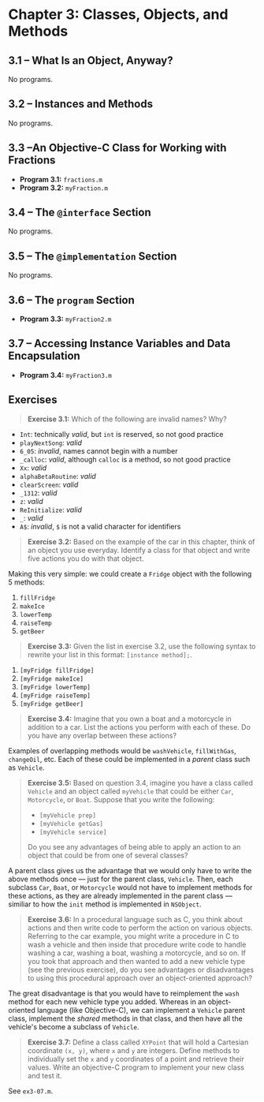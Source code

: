# Chapter 3: Classes, Objects, and Methods

## 3.1 – What Is an Object, Anyway?

No programs.

## 3.2 – Instances and Methods

No programs.

## 3.3 –An Objective-C Class for Working with Fractions

- **Program 3.1:** `fractions.m`
- **Program 3.2:** `myFraction.m`

## 3.4 – The `@interface` Section

No programs.

## 3.5 – The `@implementation` Section

No programs.

## 3.6 – The `program` Section

- **Program 3.3:** `myFraction2.m`

## 3.7 – Accessing Instance Variables and Data Encapsulation

- **Program 3.4:** `myFraction3.m`

## Exercises

> **Exercise 3.1:** Which of the following are invalid names? Why?

- `Int`: technically *valid*, but `int` is reserved, so not good practice
- `playNextSong`: *valid*
- `6_05`: *invalid*, names cannot begin with a number
- `_calloc`: *valid*, although `calloc` is a method, so not good practice
- `Xx`: *valid*
- `alphaBetaRoutine`: *valid*
- `clearScreen`: *valid*
- `_1312`: *valid*
- `z`: *valid*
- `ReInitialize`: *valid*
- `_`: *valid*
- `A$`: *invalid*, `$` is not a valid character for identifiers

> **Exercise 3.2:** Based on the example of the car in this chapter, think of an object you use everyday. Identify a class for that object and write five actions you do with that object.

Making this very simple: we could create a `Fridge` object with the following 5 methods:

1. `fillFridge`
2. `makeIce`
3. `lowerTemp`
4. `raiseTemp`
5. `getBeer`

> **Exercise 3.3:** Given the list in exercise 3.2, use the following syntax to rewrite your list in this format: `[instance method];`.

1. `[myFridge fillFridge]`
2. `[myFridge makeIce]`
3. `[myFridge lowerTemp]`
4. `[myFridge raiseTemp]`
5. `[myFridge getBeer]`

> **Exercise 3.4:** Imagine that you own a boat and a motorcycle in addition to a car. List the actions you perform with each of these. Do you have any overlap between these actions?

Examples of overlapping methods would be `washVehicle`, `fillWithGas`, `changeOil`, etc.  Each of these could be implemented in a *parent* class such as `Vehicle`.


> **Exercise 3.5:** Based on question 3.4, imagine you have a class called `Vehicle` and an object called `myVehicle` that could be either `Car`, `Motorcycle`, or `Boat`. Suppose that you write the following:
> 
> - `[myVehicle prep]`
> - `[myVehicle getGas]`
> - `[myVehicle service]`
>
> Do you see any advantages of being able to apply an action to an object that could be from one of several classes?

A parent class gives us the advantage that we would only have to write the above methods once — just for the parent class, `Vehicle`.  Then, each subclass `Car`, `Boat`, or `Motorcycle` would not have to implement methods for these actions, as they are already implemented in the parent class — similiar to how the `init` method is implemented in `NSObject`.

> **Exercise 3.6:** In a procedural language such as C, you think about actions and then write code to perform the action on various objects. Referring to the car example, you might write a procedure in C to wash a vehicle and then inside that procedure write code to handle washing a car, washing a boat, washing a motorcycle, and so on. If you took that approach and then wanted to add a new vehicle type (see the previous exercise), do you see advantages or disadvantages to using this procedural approach over an object-oriented approach?

The great disadvantage is that you would have to reimplement the `wash` method for each new vehicle type you added.  Whereas in an object-oriented language (like Objective-C), we can implement a `Vehicle` parent class, implement the *shared* methods in that class, and then have all the vehicle's become a subclass of `Vehicle`.

> **Exercise 3.7:** Define a class called `XYPoint` that will hold a Cartesian coordinate `(x, y)`, where `x` and `y` are integers. Define methods to individually set the `x` and `y` coordinates of a point and retrieve their values. Write an objective-C program to implement your new class and test it.

See `ex3-07.m`.